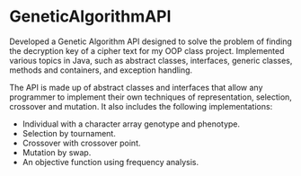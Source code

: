 # GeneticAlgorithmAPI

Developed a Genetic Algorithm API designed to solve the problem of finding the decryption key of a cipher text for my OOP class project. Implemented various topics in Java, such as abstract classes, interfaces, generic classes, methods and containers, and exception handling.

The API is made up of abstract classes and interfaces that allow any programmer to implement their own techniques of representation, selection, crossover and mutation.
It also includes the following implementations: 
- Individual with a character array genotype and phenotype. 
- Selection by tournament.
- Crossover with crossover point.
- Mutation by swap.
- An objective function using frequency analysis.
